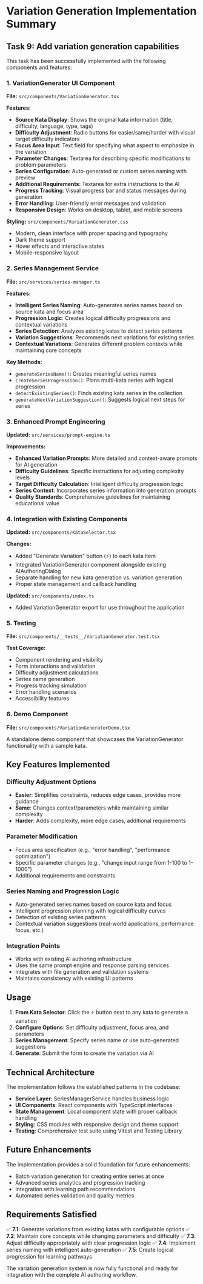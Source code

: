 # Variation Generation Implementation Summary

## Task 9: Add variation generation capabilities

This task has been successfully implemented with the following components and features:

### 1. VariationGenerator UI Component

**File:** `src/components/VariationGenerator.tsx`

**Features:**
- **Source Kata Display**: Shows the original kata information (title, difficulty, language, type, tags)
- **Difficulty Adjustment**: Radio buttons for easier/same/harder with visual target difficulty indicators
- **Focus Area Input**: Text field for specifying what aspect to emphasize in the variation
- **Parameter Changes**: Textarea for describing specific modifications to problem parameters
- **Series Configuration**: Auto-generated or custom series naming with preview
- **Additional Requirements**: Textarea for extra instructions to the AI
- **Progress Tracking**: Visual progress bar and status messages during generation
- **Error Handling**: User-friendly error messages and validation
- **Responsive Design**: Works on desktop, tablet, and mobile screens

**Styling:** `src/components/VariationGenerator.css`
- Modern, clean interface with proper spacing and typography
- Dark theme support
- Hover effects and interactive states
- Mobile-responsive layout

### 2. Series Management Service

**File:** `src/services/series-manager.ts`

**Features:**
- **Intelligent Series Naming**: Auto-generates series names based on source kata and focus area
- **Progression Logic**: Creates logical difficulty progressions and contextual variations
- **Series Detection**: Analyzes existing katas to detect series patterns
- **Variation Suggestions**: Recommends next variations for existing series
- **Contextual Variations**: Generates different problem contexts while maintaining core concepts

**Key Methods:**
- `generateSeriesName()`: Creates meaningful series names
- `createSeriesProgression()`: Plans multi-kata series with logical progression
- `detectExistingSeries()`: Finds existing kata series in the collection
- `generateNextVariationSuggestion()`: Suggests logical next steps for series

### 3. Enhanced Prompt Engineering

**Updated:** `src/services/prompt-engine.ts`

**Improvements:**
- **Enhanced Variation Prompts**: More detailed and context-aware prompts for AI generation
- **Difficulty Guidelines**: Specific instructions for adjusting complexity levels
- **Target Difficulty Calculation**: Intelligent difficulty progression logic
- **Series Context**: Incorporates series information into generation prompts
- **Quality Standards**: Comprehensive guidelines for maintaining educational value

### 4. Integration with Existing Components

**Updated:** `src/components/KataSelector.tsx`

**Changes:**
- Added "Generate Variation" button (⚡) to each kata item
- Integrated VariationGenerator component alongside existing AIAuthoringDialog
- Separate handling for new kata generation vs. variation generation
- Proper state management and callback handling

**Updated:** `src/components/index.ts`
- Added VariationGenerator export for use throughout the application

### 5. Testing

**File:** `src/components/__tests__/VariationGenerator.test.tsx`

**Test Coverage:**
- Component rendering and visibility
- Form interactions and validation
- Difficulty adjustment calculations
- Series name generation
- Progress tracking simulation
- Error handling scenarios
- Accessibility features

### 6. Demo Component

**File:** `src/components/VariationGeneratorDemo.tsx`

A standalone demo component that showcases the VariationGenerator functionality with a sample kata.

## Key Features Implemented

### Difficulty Adjustment Options
- **Easier**: Simplifies constraints, reduces edge cases, provides more guidance
- **Same**: Changes context/parameters while maintaining similar complexity  
- **Harder**: Adds complexity, more edge cases, additional requirements

### Parameter Modification
- Focus area specification (e.g., "error handling", "performance optimization")
- Specific parameter changes (e.g., "change input range from 1-100 to 1-1000")
- Additional requirements and constraints

### Series Naming and Progression Logic
- Auto-generated series names based on source kata and focus
- Intelligent progression planning with logical difficulty curves
- Detection of existing series patterns
- Contextual variation suggestions (real-world applications, performance focus, etc.)

### Integration Points
- Works with existing AI authoring infrastructure
- Uses the same prompt engine and response parsing services
- Integrates with file generation and validation systems
- Maintains consistency with existing UI patterns

## Usage

1. **From Kata Selector**: Click the ⚡ button next to any kata to generate a variation
2. **Configure Options**: Set difficulty adjustment, focus area, and parameters
3. **Series Management**: Specify series name or use auto-generated suggestions
4. **Generate**: Submit the form to create the variation via AI

## Technical Architecture

The implementation follows the established patterns in the codebase:
- **Service Layer**: SeriesManagerService handles business logic
- **UI Components**: React components with TypeScript interfaces
- **State Management**: Local component state with proper callback handling
- **Styling**: CSS modules with responsive design and theme support
- **Testing**: Comprehensive test suite using Vitest and Testing Library

## Future Enhancements

The implementation provides a solid foundation for future enhancements:
- Batch variation generation for creating entire series at once
- Advanced series analytics and progression tracking
- Integration with learning path recommendations
- Automated series validation and quality metrics

## Requirements Satisfied

✅ **7.1**: Generate variations from existing katas with configurable options
✅ **7.2**: Maintain core concepts while changing parameters and difficulty
✅ **7.3**: Adjust difficulty appropriately with clear progression logic
✅ **7.4**: Implement series naming with intelligent auto-generation
✅ **7.5**: Create logical progression for learning pathways

The variation generation system is now fully functional and ready for integration with the complete AI authoring workflow.